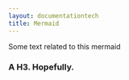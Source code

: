 ```yaml
---
layout: documentationtech
title: Mermaid
---
```


Some text related to this mermaid

### A H3. Hopefully.